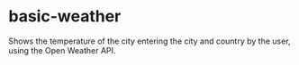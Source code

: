 # basic-weather
Shows the temperature of the city entering the city and country by the user, using the Open Weather API.
